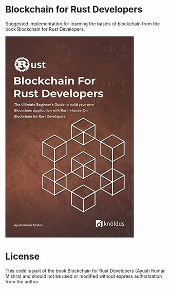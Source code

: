 # Blockchain for Rust Developers

Suggested implementation for learning the basics of blockchain from the book Blockchain for Rust Developers.

![Blockchain for Rust Developers - cover](./book-cover.jpg "Blockchain for Rust Developers")

# License

This code is part of the book Blockchain for Rust Developers (Ayush Kumar Mishra) and should not be used or modified without express authorization from the author.
